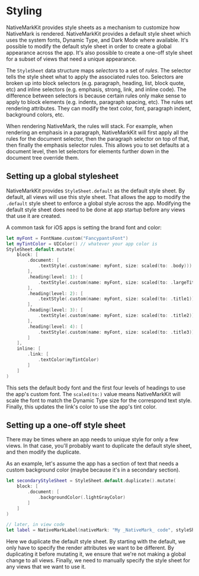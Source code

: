 # Styling

NativeMarkKit provides style sheets as a mechanism to customize how NativeMark is rendered. NativeMarkKit provides a default style sheet which uses the system fonts, Dynamic Type, and Dark Mode where available. It's possible to modify the default style sheet in order to create a global appearance across the app. It's also possible to create a one-off style sheet for a subset of views that need a unique appearance.

The `StyleSheet` data structure maps _selectors_ to a set of _rules_. The selector tells the style sheet what to apply the associated rules too. Selectors are broken up into block selectors (e.g. paragraph, heading, list, block quote, etc) and inline selectors (e.g. emphasis, strong, link, and inline code). The difference between selectors is because certain rules only make sense to apply to block elements (e.g. indents, paragraph spacing, etc). The rules set rendering attributes. They can modify the text color, font, paragraph indent, background colors, etc. 

When rendering NativeMark, the rules will stack. For example, when rendering an emphasis in a paragraph, NativeMarkKit will first apply all the rules for the document selector, then the paragraph selector on top of that, then finally the emphasis selector rules. This allows you to set defaults at a document level, then let selectors for elements further down in the document tree override them.

## Setting up a global stylesheet

NativeMarkKit provides `StyleSheet.default` as the default style sheet. By default, all views will use this style sheet. That allows the app to modify the `.default` style sheet to enforce a global style across the app. Modifying the default style sheet does need to be done at app startup before any views that use it are created.

A common task for iOS apps is setting the brand font and color:

```Swift
let myFont = FontName.custom("FancypantsFont")
let myTintColor = UIColor() // whatever your app color is
StyleSheet.default.mutate(
    block: [
        .document: [
            .textStyle(.custom(name: myFont, size: scaled(to: .body)))
        ],
        .heading(level: 1): [
            .textStyle(.custom(name: myFont, size: scaled(to: .largeTitle)))
        ],
        .heading(level: 2): [
            .textStyle(.custom(name: myFont, size: scaled(to: .title1)))
        ],
        .heading(level: 3): [
            .textStyle(.custom(name: myFont, size: scaled(to: .title2)))
        ],
        .heading(level: 4): [
            .textStyle(.custom(name: myFont, size: scaled(to: .title3)))
        ]
    ],
    inline: [
        .link: [
            .textColor(myTintColor)
        ]
    ]
)
```

This sets the default body font and the first four levels of headings to use the app's custom font. The `scaled(to:)` value means NativeMarkKit will scale the font to match the Dynamic Type size for the correspond text style. Finally, this updates the link's color to use the app's tint color.

## Setting up a one-off style sheet

There may be times where an app needs to unique style for only a few views. In that case, you'll probably want to duplicate the default style sheet, and then modify the duplicate.

As an example, let's assume the app has a section of text that needs a custom background color (maybe because it's in a secondary section).

```Swift
let secondaryStyleSheet = StyleSheet.default.duplicate().mutate(
    block: [
        .document: [
            .backgroundColor(.lightGrayColor)
        ]
    ]
)

// later, in view code
let label = NativeMarkLabel(nativeMark: "My _NativeMark_ code", styleSheet: secondaryStyleSheet)
```

Here we duplicate the default style sheet. By starting with the default, we only have to specify the render attributes we want to be different. By duplicating it before mutating it, we ensure that we're not making a global change to all views. Finally, we need to manually specify the style sheet for any views that we want to use it.
